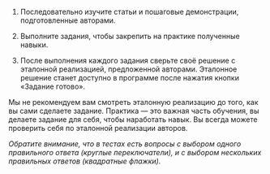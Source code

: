 1. Последовательно изучите статьи и пошаговые демонстрации, подготовленные авторами.

2. Выполните задания, чтобы закрепить на практике полученные навыки.

3. После выполнения каждого задания сверьте своё решение с эталонной реализацией, предложенной авторами. Эталонное решение станет доступно в программе после нажатия кнопки «Задание готово».

Мы не рекомендуем вам смотреть эталонную реализацию до того, как вы сами сделаете задание. Практика — это важная часть обучения, вы делаете задание для себя, чтобы наработать навык. Вы всегда можете проверить себя по эталонной реализации авторов.

_Обратите внимание, что в тестах есть вопросы с выбором одного правильного ответа (круглые переключатели), и с выбором нескольких правильных ответов (квадратные флажки)._